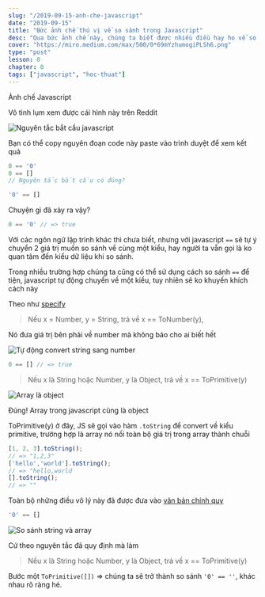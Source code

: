 ```yaml
---
slug: "/2019-09-15-anh-che-javascript"
date: "2019-09-15"
title: "Bức ảnh chế thú vị về so sánh trong Javascript"
desc: "Qua bức ảnh chế này, chúng ta biết được nhiều điều hay ho về so sánh trong javascript"
cover: "https://miro.medium.com/max/500/0*69mYzhumogiPLSh6.png"
type: "post"
lesson: 0
chapter: 0
tags: ["javascript", "hoc-thuat"]
---
```



Ảnh chế Javascript

Vô tình lụm xem được cái hình này trên Reddit

![Nguyên tắc bắt cầu javascript](https://miro.medium.com/max/500/0*kjcbVX8Y9TFoHGDO.png)


Bạn có thể copy nguyên đoạn code này paste vào trình duyệt để xem kết quả

```js
0 == '0'
0 == []
// Nguyên tắc bắt cầu có đúng?

'0' == []
```

Chuyện gì đã xảy ra vậy?

```js
0 == '0' // => true
```

Với các ngôn ngữ lập trình khác thì chưa biết, nhưng với javascript `==` sẽ tự ý chuyển 2 giá trị muốn so sánh về cùng một kiểu, hay người ta vẫn gọi là ko quan tâm đến kiểu dữ liệu khi so sánh.

Trong nhiều trường hợp chúng ta cũng có thể sử dụng cách so sánh `==` để tiện, javascript tự động chuyển về một kiểu, tuy nhiên sẽ ko khuyến khích cách này

Theo như [specify](https://www.ecma-international.org/ecma-262/5.1/#sec-11.9.3)

> Nếu x = Number, y = String, trả về x == ToNumber(y), 

Nó đưa giá trị bên phải về number mà không báo cho ai biết hết

![Tự động convert string sang number](https://miro.medium.com/max/581/0*njs7mQoUYjWG13Sm.jpeg)

```js
0 == [] // => true
```

> Nếu x là String hoặc Number, y là Object, trả về x == ToPrimitive(y)

![Array là object](https://miro.medium.com/max/618/0*qN97ouGakJx0Gthb.jpg)

Đúng! Array trong javascript cũng là object

ToPrimitive(y) ở đây, JS sẽ gọi vào hàm `.toString` để convert về kiểu primitive, trường hợp là array nó nối toàn bộ giá trị trong array thành chuỗi

```js
[1, 2, 3].toString();
// => "1,2,3"
['hello','world'].toString();
// => "hello,world
[].toString();
// => ""
```

Toàn bộ những điều vô lý này đã được đưa vào [văn bản chính quy](https://www.ecma-international.org/ecma-262/5.1/#sec-8.12.8)

```js
'0' == []
```

![So sánh string và array](https://miro.medium.com/max/500/0*69mYzhumogiPLSh6.png)

Cứ theo nguyên tắc đã quy định mà làm

> Nếu x là String hoặc Number, y là Object, trả về x == ToPrimitive(y)

Bước một `ToPrimitive([])` => chúng ta sẽ trở thành so sánh `'0' == ''`, khác nhau rõ ràng hé.

